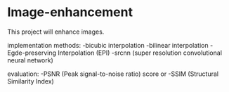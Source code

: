 # Image-enhancement
This project will enhance images.

implementation methods:
-bicubic interpolation
-bilinear interpolation
-Egde-preserving Interpolation (EPI)
-srcnn (super resolution convolutional neural network)


evaluation:
-PSNR (Peak signal-to-noise ratio) score
or
-SSIM (Structural Similarity Index)